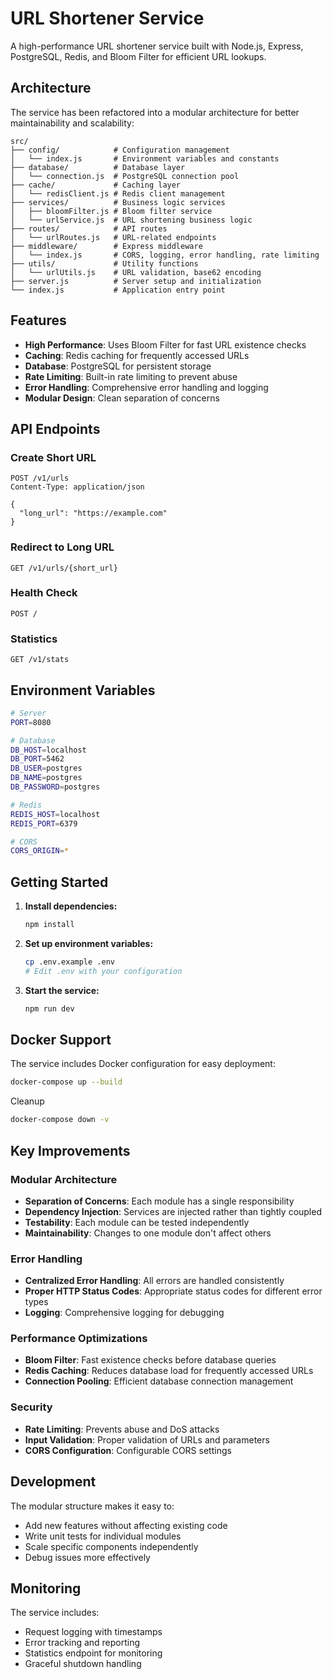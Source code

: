 # URL Shortener Service

A high-performance URL shortener service built with Node.js, Express, PostgreSQL, Redis, and Bloom Filter for efficient URL lookups.

## Architecture

The service has been refactored into a modular architecture for better maintainability and scalability:

```
src/
├── config/            # Configuration management
│   └── index.js       # Environment variables and constants
├── database/          # Database layer
│   └── connection.js  # PostgreSQL connection pool
├── cache/             # Caching layer
│   └── redisClient.js # Redis client management
├── services/          # Business logic services
│   ├── bloomFilter.js # Bloom filter service
│   └── urlService.js  # URL shortening business logic
├── routes/            # API routes
│   └── urlRoutes.js   # URL-related endpoints
├── middleware/        # Express middleware
│   └── index.js       # CORS, logging, error handling, rate limiting
├── utils/             # Utility functions
│   └── urlUtils.js    # URL validation, base62 encoding
├── server.js          # Server setup and initialization
└── index.js           # Application entry point
```

## Features

- **High Performance**: Uses Bloom Filter for fast URL existence checks
- **Caching**: Redis caching for frequently accessed URLs
- **Database**: PostgreSQL for persistent storage
- **Rate Limiting**: Built-in rate limiting to prevent abuse
- **Error Handling**: Comprehensive error handling and logging
- **Modular Design**: Clean separation of concerns

## API Endpoints

### Create Short URL
```http
POST /v1/urls
Content-Type: application/json

{
  "long_url": "https://example.com"
}
```

### Redirect to Long URL
```http
GET /v1/urls/{short_url}
```

### Health Check
```http
POST /
```

### Statistics
```http
GET /v1/stats
```

## Environment Variables

```bash
# Server
PORT=8080

# Database
DB_HOST=localhost
DB_PORT=5462
DB_USER=postgres
DB_NAME=postgres
DB_PASSWORD=postgres

# Redis
REDIS_HOST=localhost
REDIS_PORT=6379

# CORS
CORS_ORIGIN=*
```

## Getting Started

1. **Install dependencies:**
   ```bash
   npm install
   ```

2. **Set up environment variables:**
   ```bash
   cp .env.example .env
   # Edit .env with your configuration
   ```

3. **Start the service:**
   ```bash
   npm run dev
   ```

## Docker Support

The service includes Docker configuration for easy deployment:

```bash
docker-compose up --build
```

Cleanup
```bash
docker-compose down -v
```

## Key Improvements

### Modular Architecture
- **Separation of Concerns**: Each module has a single responsibility
- **Dependency Injection**: Services are injected rather than tightly coupled
- **Testability**: Each module can be tested independently
- **Maintainability**: Changes to one module don't affect others

### Error Handling
- **Centralized Error Handling**: All errors are handled consistently
- **Proper HTTP Status Codes**: Appropriate status codes for different error types
- **Logging**: Comprehensive logging for debugging

### Performance Optimizations
- **Bloom Filter**: Fast existence checks before database queries
- **Redis Caching**: Reduces database load for frequently accessed URLs
- **Connection Pooling**: Efficient database connection management

### Security
- **Rate Limiting**: Prevents abuse and DoS attacks
- **Input Validation**: Proper validation of URLs and parameters
- **CORS Configuration**: Configurable CORS settings

## Development

The modular structure makes it easy to:

- Add new features without affecting existing code
- Write unit tests for individual modules
- Scale specific components independently
- Debug issues more effectively

## Monitoring

The service includes:
- Request logging with timestamps
- Error tracking and reporting
- Statistics endpoint for monitoring
- Graceful shutdown handling
